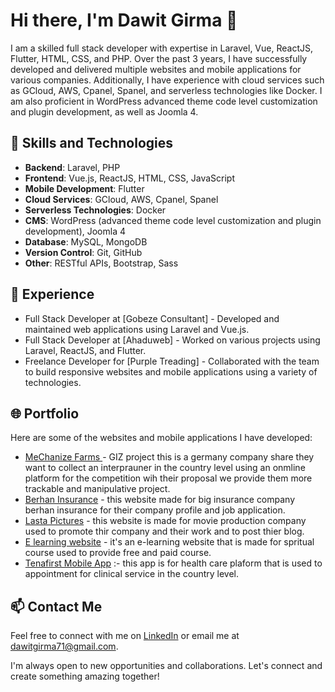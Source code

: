 # Hi there, I'm Dawit Girma 👋

I am a skilled full stack developer with expertise in Laravel, Vue, ReactJS, Flutter, HTML, CSS, and PHP. Over the past 3 years, I have successfully developed and delivered multiple websites and mobile applications for various companies. Additionally, I have experience with cloud services such as GCloud, AWS, Cpanel, Spanel, and serverless technologies like Docker. I am also proficient in WordPress advanced theme code level customization and plugin development, as well as Joomla 4.

## 🚀 Skills and Technologies

- **Backend**: Laravel, PHP
- **Frontend**: Vue.js, ReactJS, HTML, CSS, JavaScript
- **Mobile Development**: Flutter
- **Cloud Services**: GCloud, AWS, Cpanel, Spanel
- **Serverless Technologies**: Docker
- **CMS**: WordPress (advanced theme code level customization and plugin development), Joomla 4
- **Database**: MySQL, MongoDB
- **Version Control**: Git, GitHub
- **Other**: RESTful APIs, Bootstrap, Sass

## 💼 Experience

- Full Stack Developer at [Gobeze Consultant] - Developed and maintained web applications using Laravel and Vue.js.
- Full Stack Developer at [Ahaduweb] - Worked on various projects using Laravel, ReactJS, and Flutter.
- Freelance Developer for [Purple Treading] - Collaborated with the team to build responsive websites and mobile applications using a variety of technologies.

## 🌐 Portfolio

Here are some of the websites and mobile applications I have developed:

- [MeChanize Farms ](https://mechanise-farms.com) - GIZ project this is a germany company share they want to collect an interprauner in the country level using an onmline platform for the competition wih their proposal we provide them more trackable and manipulative project.
- [Berhan Insurance](https://berhaninsurance.com) - this website made for big insurance company berhan insurance for their company profile and job application.
- [Lasta Pictures](https://lastapictures.com) - this website is made for movie production company used to promote thir company and their work and to post thier blog.
- [E learning website](https://teyaqi-awaqi.edu.et.com) - it's an e-learning website that is made for spritual course used to provide free and paid course.
- [Tenafirst Mobile App](https://play.google.com/store/apps/details?id=com.ahaduweb.tenafirst&hl=en&gl=US) :- this app is for health care plaform that is used to appointment for clinical service in the country level.

## 📫 Contact Me

Feel free to connect with me on [LinkedIn](https://www.linkedin.com/in/dawit-girma-6ba39713a/) or email me at dawitgirma71@gmail.com.

I'm always open to new opportunities and collaborations. Let's connect and create something amazing together!
